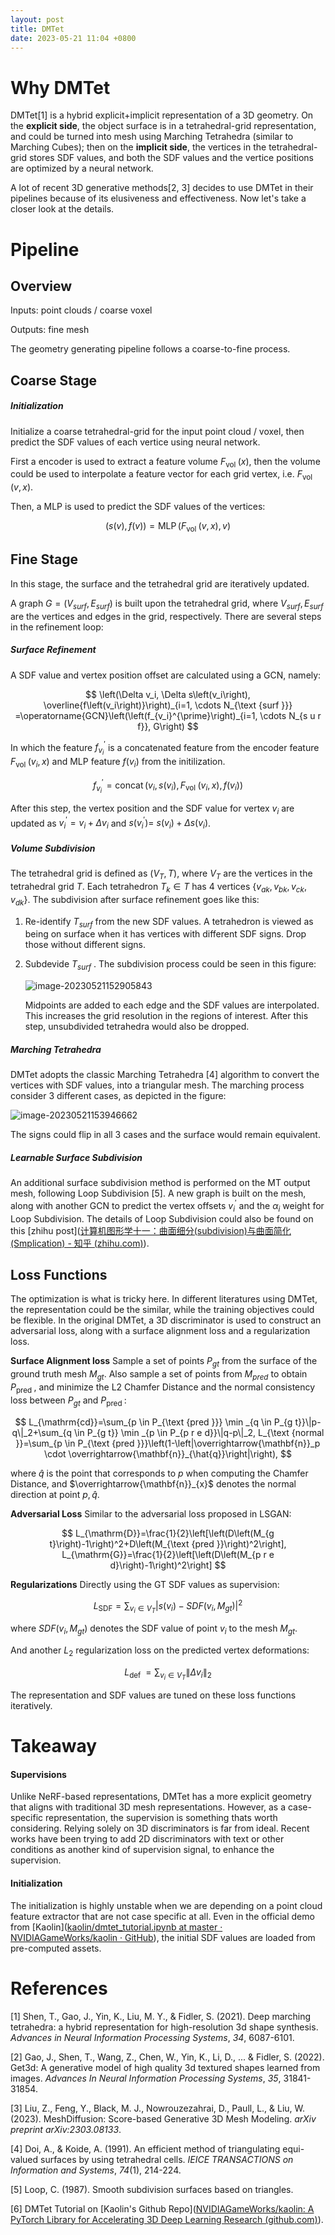 ```yaml
---
layout: post
title: DMTet
date: 2023-05-21 11:04 +0800
---
```


# Why DMTet

DMTet[1] is a hybrid explicit+implicit representation of a 3D geometry.  On the **explicit side**, the object surface is in a tetrahedral-grid representation, and could be turned into mesh using Marching Tetrahedra (similar to Marching Cubes); then on the **implicit side**, the vertices in the tetrahedral-grid stores SDF values, and both the SDF values and the vertice positions are optimized by a neural network.

A lot of recent 3D generative methods[2, 3]  decides to use DMTet in their pipelines because of its elusiveness and effectiveness. Now let's take a closer look at the details.

# Pipeline

## Overview

Inputs: point clouds / coarse voxel

Outputs: fine mesh

The geometry generating pipeline follows a coarse-to-fine process. 

## Coarse Stage

##### Initialization

Initialize a coarse tetrahedral-grid for the input point cloud / voxel, then predict the SDF values of each vertice using neural network.

First a encoder is used to extract a feature volume $F_{\text {vol }}(x)$, then the volume could be used to interpolate a feature vector for each grid vertex, i.e. $F_{\text {vol }}(v, x)$.

Then, a MLP is used to predict the SDF values of the vertices:


$$
(s(v), f(v))=\operatorname{MLP}\left(F_{\text {vol }}(v, x), v\right)
$$



## Fine Stage

In this stage, the surface and the tetrahedral grid are iteratively updated. 

A graph $G = (V_{surf}, E_{surf})$ is built upon the tetrahedral grid, where $V_{surf}, E_{surf}$ are the vertices and edges in the grid, respectively. There are several steps in the refinement loop:

##### Surface Refinement

A SDF value and vertex position offset are calculated using a GCN, namely:


$$
\left(\Delta v_i, \Delta s\left(v_i\right), \overline{f\left(v_i\right)}\right)_{i=1, \cdots N_{\text {surf }}} =\operatorname{GCN}\left(\left(f_{v_i}^{\prime}\right)_{i=1, \cdots N_{s u r f}}, G\right)
$$


In which the feature $f_{v_i}^{\prime}$ is a concatenated feature from the encoder feature $F_{\text {vol }}\left(v_i, x\right)$ and MLP feature $f(v_i)$ from the initilization.


$$
f_{v_i}^{\prime} =\operatorname{concat}\left(v_i, s\left(v_i\right), F_{\text {vol }}\left(v_i, x\right), f\left(v_i\right)\right)
$$


After this step, the vertex position and the SDF value for vertex $v_i$ are updated as $v_i^{\prime}=v_i+\Delta v_i$ and $s\left(v_i^{\prime}\right)=$ $s\left(v_i\right)+\Delta s\left(v_i\right)$.

##### Volume Subdivision

The tetrahedral grid is defined as $(V_T, T)$, where $V_T$ are the vertices in the tetrahedral grid $T$. Each tetrahedron $T_k \in T$ has 4 vertices $\{v_{ak}, v_{bk}, v_{ck}, v_{dk}\}$. The subdivision after surface refinement goes like this:

1. Re-identify $T_{surf}$ from the new SDF values. A tetrahedron is viewed as being on surface when it has vertices with different SDF signs. Drop those without different signs.

2. Subdevide $T_{surf}$ . The subdivision process could be seen in this figure:

   ![image-20230521152905843](/post_assets/dmtet/subdivision.png)

   Midpoints are added to each edge and the SDF values are interpolated. This increases the grid resolution in the regions of interest. After this step, unsubdivided tetrahedra would also be dropped.

##### Marching Tetrahedra

DMTet adopts the classic Marching Tetrahedra [4] algorithm to convert the vertices with SDF values, into a triangular mesh. The marching process consider 3 different cases, as depicted in the figure:

![image-20230521153946662](/post_assets/dmtet/MT.png)

The signs could flip in all 3 cases and the surface would remain equivalent.

##### Learnable Surface Subdivision

An additional surface subdivision method is performed on the MT output mesh, following Loop Subdivision [5]. A new graph is built on the mesh, along with another GCN to predict the vertex offsets $v_i^{\prime}$ and the $\alpha_i$ weight for Loop Subdivision. The details of Loop Subdivision could also be found on this [zhihu post]([计算机图形学十一：曲面细分(subdivision)与曲面简化(Smplication) - 知乎 (zhihu.com)](https://zhuanlan.zhihu.com/p/144400261)).

## Loss Functions

The optimization is what is tricky here. In different literatures using DMTet, the representation could be the similar, while the training objectives could be flexible. In the original DMTet, a 3D discriminator is used to construct an adversarial loss, along with a surface alignment loss and a regularization loss.

**Surface Alignment loss**  Sample a set of points $P_{g t}$ from the surface of the ground truth mesh $M_{g t}$. Also sample a set of points from $M_{p r e d}$ to obtain $P_{\text {pred }}$, and minimize the L2 Chamfer Distance and the normal consistency loss between $P_{g t}$ and $P_{\text {pred }}$ :


$$
L_{\mathrm{cd}}=\sum_{p \in P_{\text {pred }}} \min _{q \in P_{g t}}\|p-q\|_2+\sum_{q \in P_{g t}} \min _{p \in P_{p r e d}}\|q-p\|_2, L_{\text {normal }}=\sum_{p \in P_{\text {pred }}}\left(1-\left|\overrightarrow{\mathbf{n}}_p \cdot \overrightarrow{\mathbf{n}}_{\hat{q}}\right|\right),
$$


where $\hat{q}$ is the point that corresponds to $p$ when computing the Chamfer Distance, and   $\overrightarrow{\mathbf{n}}_{x}$  denotes the normal direction at point $p, \hat{q}$.

**Adversarial Loss**  Similar to the adversarial loss proposed in LSGAN:


$$
L_{\mathrm{D}}=\frac{1}{2}\left[\left(D\left(M_{g t}\right)-1\right)^2+D\left(M_{\text {pred }}\right)^2\right], L_{\mathrm{G}}=\frac{1}{2}\left[\left(D\left(M_{p r e d}\right)-1\right)^2\right]
$$


**Regularizations**  Directly using the GT SDF values as supervision:


$$
L_{\mathrm{SDF}}=\sum_{v_i \in V_T}\left|s\left(v_i\right)-S D F\left(v_i, M_{g t}\right)\right|^2
$$


where $S D F\left(v_i, M_{g t}\right)$ denotes the SDF value of point $v_i$ to the mesh $M_{g t}$. 

And another $L_2$ regularization loss on the predicted vertex deformations:


$$
L_{\text {def }}=\sum_{v_i \in V_T}\left\|\Delta v_i\right\|_2
$$


The representation and SDF values are tuned on these loss functions iteratively.

# Takeaway

#### Supervisions

Unlike NeRF-based representations, DMTet has a more explicit geometry that aligns with traditional 3D mesh representations.  However, as a case-specific representation, the supervision is something thats worth considering. Relying solely on 3D discriminators is far from ideal. Recent works have been trying to add 2D discriminators with text or other conditions as another kind of  supervision signal,  to enhance the supervision. 

#### Initialization

 The initialization is highly unstable when we are depending on a point cloud feature extractor that are not case specific at all. Even in the official demo from [Kaolin]([kaolin/dmtet_tutorial.ipynb at master · NVIDIAGameWorks/kaolin · GitHub](https://github.com/NVIDIAGameWorks/kaolin/blob/master/examples/tutorial/dmtet_tutorial.ipynb)), the initial SDF values are loaded from pre-computed assets. 



# References

[1] Shen, T., Gao, J., Yin, K., Liu, M. Y., & Fidler, S. (2021). Deep marching tetrahedra: a hybrid representation for high-resolution 3d shape synthesis. *Advances in Neural Information Processing Systems*, *34*, 6087-6101.

[2] Gao, J., Shen, T., Wang, Z., Chen, W., Yin, K., Li, D., ... & Fidler, S. (2022). Get3d: A generative model of high quality 3d textured shapes learned from images. *Advances In Neural Information Processing Systems*, *35*, 31841-31854.

[3] Liu, Z., Feng, Y., Black, M. J., Nowrouzezahrai, D., Paull, L., & Liu, W. (2023). MeshDiffusion: Score-based Generative 3D Mesh Modeling. *arXiv preprint arXiv:2303.08133*.

[4] Doi, A., & Koide, A. (1991). An efficient method of triangulating equi-valued surfaces by using tetrahedral cells. *IEICE TRANSACTIONS on Information and Systems*, *74*(1), 214-224.

[5] Loop, C. (1987). Smooth subdivision surfaces based on triangles.

[6] DMTet Tutorial on [Kaolin's Github Repo]([NVIDIAGameWorks/kaolin: A PyTorch Library for Accelerating 3D Deep Learning Research (github.com)](https://github.com/NVIDIAGameWorks/kaolin)). 

